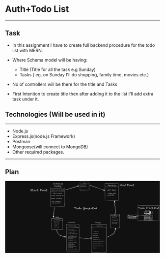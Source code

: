 # Auth+Todo List

---

## Task

- In this assignment I have to create full backend procedure for the todo list with MERN.
- Where Schema model will be having:

  - Title (Title for all the task e.g Sunday)
  - Tasks ( eg. on Sunday I'll do shopping, family time, movies etc.)

- No of controllers will be there for the title and Tasks

- First Intention to create title then after adding it to the list I'll add extra task under it.

## Technologies (Will be used in it)

---

- Node.js
- Express.js(node.js Framework)
- Postman
- Mongoose(will connect to MongoDB)
- Other required packages.

---

## Plan

![pic1](./PlanImage.png)
